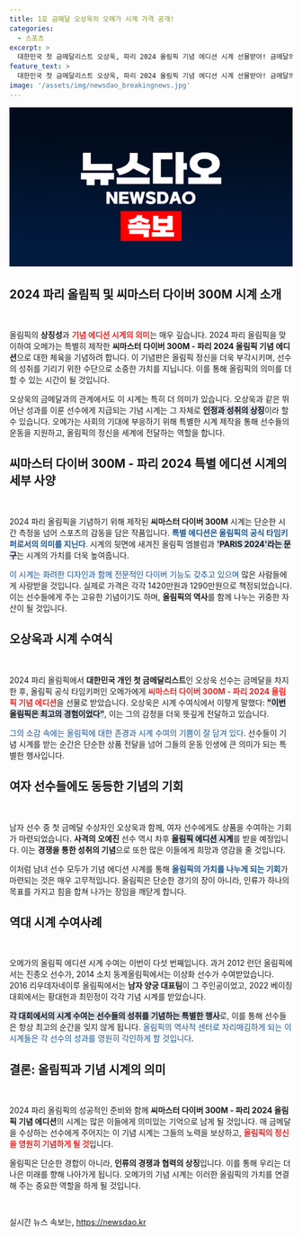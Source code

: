 ```yaml
---
title: 1호 금메달 오상욱의 오메가 시계 가격 공개!
categories:
  - 스포츠
excerpt: >
  대한민국 첫 금메달리스트 오상욱, 파리 2024 올림픽 기념 에디션 시계 선물받아! 금메달의 기쁨과 함께 잊지 못할 경험을 남겼다고 전하며, 여자 선수 오예진도 시계 주인공 대기 중. 클릭하세요!
feature_text: >
  대한민국 첫 금메달리스트 오상욱, 파리 2024 올림픽 기념 에디션 시계 선물받아! 금메달의 기쁨과 함께 잊지 못할 경험을 남겼다고 전하며, 여자 선수 오예진도 시계 주인공 대기 중. 클릭하세요!
image: '/assets/img/newsdao_breakingnews.jpg'
---
```


<p><img src="/assets/img/newsdao_breakingnews.jpg" alt="implanttips 속보" /></p>

<h2 data-ke-size="size26">2024 파리 올림픽 및 씨마스터 다이버 300M 시계 소개</h2>

<p data-ke-size="size16">&nbsp;</p>

<p>올림픽의 <b>상징성</b>과 <b><span style="color: #ee2323;">기념 에디션 시계의 의미</span></b>는 매우 깊습니다. 2024 파리 올림픽을 맞이하여 오메가는 특별히 제작한 <b>씨마스터 다이버 300M - 파리 2024 올림픽 기념 에디션</b>으로 대한 체육을 기념하려 합니다. 이 기념판은 올림픽 정신을 더욱 부각시키며, 선수의 성취를 기리기 위한 수단으로 소중한 가치를 지닙니다. 이를 통해 올림픽의 의미를 더할 수 있는 시간이 될 것입니다. </p>

<p>오상욱의 금메달과의 관계에서도 이 시계는 특히 더 의미가 있습니다. 오상욱과 같은 뛰어난 성과를 이룬 선수에게 지급되는 기념 시계는 그 자체로 <b><span style="background-color: #21538527;">인정과 성취의 상징</span></b>이라 할 수 있습니다. 오메가는 사회의 기대에 부응하기 위해 특별한 시계 제작을 통해 선수들의 운동을 지원하고, 올림픽의 정신을 세계에 전달하는 역할을 합니다. </p>

<h2>씨마스터 다이버 300M - 파리 2024 특별 에디션 시계의 세부 사양</h2>

<p data-ke-size="size16">&nbsp;</p>

<p>2024 파리 올림픽을 기념하기 위해 제작된 <b>씨마스터 다이버 300M</b> 시계는 단순한 시간 측정을 넘어 스포츠의 감동을 담은 작품입니다. <b><span style="color: #1a5490;">특별 에디션은 올림픽의 공식 타임키퍼로서의 의미를 지닌다</span></b>. 시계의 뒷면에 새겨진 올림픽 엠블럼과 <b><span style="background-color: #21538527;">'PARIS 2024'라는 문구</span></b>는 시계의 가치를 더욱 높여줍니다. </p>

<p><span style="color: #1a5490;">이 시계는 화려한 디자인과 함께 전문적인 다이버 기능도 갖추고 있으며</span> 많은 사람들에게 사랑받을 것입니다. 실제로 가격은 각각 1420만원과 1290만원으로 책정되었습니다. 이는 선수들에게 주는 고유한 기념이기도 하며, <b>올림픽의 역사</b>를 함께 나누는 귀중한 자산이 될 것입니다. </p>

<h2>오상욱과 시계 수여식</h2>

<p data-ke-size="size16">&nbsp;</p>

<p>2024 파리 올림픽에서 <b>대한민국 개인 첫 금메달리스트</b>인 오상욱 선수는 금메달을 차지한 후, 올림픽 공식 타임키퍼인 오메가에게 <b><span style="color: #ee2323;">씨마스터 다이버 300M - 파리 2024 올림픽 기념 에디션</span></b>을 선물로 받았습니다. 오상욱은 시계 수여식에서 이렇게 말했다: <b><span style="background-color: #21538527;">"이번 올림픽은 최고의 경험이었다"</span></b>, 이는 그의 감정을 더욱 뜻깊게 전달하고 있습니다. </p>

<p><span style="color: #1a5490;">그의 소감 속에는 올림픽에 대한 존경과 시계 수여의 기쁨이 잘 담겨 있다</span>. 선수들이 기념 시계를 받는 순간은 단순한 상품 전달을 넘어 그들의 운동 인생에 큰 의미가 되는 특별한 행사입니다. </p>

<h2>여자 선수들에도 동등한 기념의 기회</h2>

<p data-ke-size="size16">&nbsp;</p>

<p>남자 선수 중 첫 금메달 수상자인 오상욱과 함께, 여자 선수에게도 상품을 수여하는 기회가 마련되었습니다. <b>사격의 오예진</b> 선수 역시 차후 <b><span style="background-color: #21538527;">올림픽 에디션 시계</span></b>를 받을 예정입니다. 이는 <b>경쟁을 통한 성취의 기념</b>으로 또한 많은 이들에게 희망과 영감을 줄 것입니다. </p>

<p>이처럼 남녀 선수 모두가 기념 에디션 시계를 통해 <b><span style="color: #1a5490;">올림픽의 가치를 나누게 되는 기회</span></b>가 마련되는 것은 매우 고무적입니다. 올림픽은 단순한 경기의 장이 아니라, 인류가 하나의 목표를 가지고 힘을 합쳐 나가는 장임을 깨닫게 합니다. </p>

<h2>역대 시계 수여사례</h2>

<p data-ke-size="size16">&nbsp;</p>

<p>오메가의 올림픽 에디션 시계 수여는 이번이 다섯 번째입니다. 과거 2012 런던 올림픽에서는 진종오 선수가, 2014 소치 동계올림픽에서는 이상화 선수가 수여받았습니다. 2016 리우데자네이루 올림픽에서는 <b>남자 양궁 대표팀</b>이 그 주인공이었고, 2022 베이징 대회에서는 황대헌과 최민정이 각각 기념 시계를 받았습니다. </p>

<p><b><span style="background-color: #21538527;">각 대회에서의 시계 수여는 선수들의 성취를 기념하는 특별한 행사</span></b>로, 이를 통해 선수들은 항상 최고의 순간을 잊지 않게 됩니다. <span style="color: #1a5490;">올림픽의 역사적 센터로 자리매김하게 되는 이 시계들은 각 선수의 성과를 영원히 각인하게 할 것입니다</span>. </p>

<h2>결론: 올림픽과 기념 시계의 의미</h2>

<p data-ke-size="size16">&nbsp;</p>

<p>2024 파리 올림픽의 성공적인 준비와 함께 <b>씨마스터 다이버 300M - 파리 2024 올림픽 기념 에디션</b>의 시계는 많은 이들에게 의미있는 기억으로 남게 될 것입니다. 매 금메달을 수상하는 선수에게 주어지는 이 기념 시계는 그들의 노력을 보상하고, <b><span style="color: #ee2323;">올림픽의 정신을 영원히 기념하게 될 것</span></b>입니다. </p>

<p>올림픽은 단순한 경합이 아니라, <b>인류의 경쟁과 협력의 상징</b>입니다. 이를 통해 우리는 더 나은 미래를 향해 나아가게 됩니다. 오메가의 기념 시계는 이러한 올림픽의 가치를 연결해 주는 중요한 역할을 하게 될 것입니다. </p>

<p data-ke-size="size16">&nbsp;</p>
실시간 뉴스 속보는, <a href="https://newsdao.kr" rel="dofollow">https://newsdao.kr</a>


